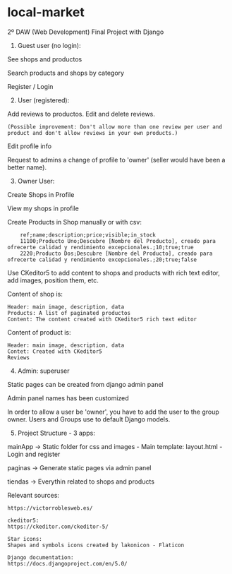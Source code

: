 # local-market

2º DAW (Web Development) Final Project with Django

1. Guest user (no login): 

See shops and productos

Search products and shops by category

Register / Login 

2. User (registered): 

Add reviews to productos. Edit and delete reviews.
    
    (Possible improvement: Don't allow more than one review per user and product and don't allow reviews in your own products.)

Edit profile info

Request to admins a change of profile to 'owner' (seller would have been a better name). 

3. Owner User: 

Create Shops in Profile

View my shops in profile

Create Products in Shop manually or with csv:

        ref;name;description;price;visible;in_stock
        11100;Producto Uno;Descubre [Nombre del Producto], creado para ofrecerte calidad y rendimiento excepcionales.;10;true;true
        2220;Producto Dos;Descubre [Nombre del Producto], creado para ofrecerte calidad y rendimiento excepcionales.;20;true;false

Use CKeditor5 to add content to shops and products with rich text editor, add images, position them, etc.

Content of shop is: 

    Header: main image, description, data
    Products: A list of paginated productos
    Content: The content created with CKeditor5 rich text editor

Content of product is:

    Header: main image, description, data
    Contet: Created with CKeditor5
    Reviews

4. Admin: superuser

Static pages can be created from django admin panel

Admin panel names has been customized

In order to allow a user be 'owner', you have to add the user to the group owner. Users and Groups use to default Django models.

5. Project Structure -
3 apps:

mainApp -> Static folder for css and images - Main template: layout.html - Login and register 

paginas -> Generate static pages via admin panel 

tiendas -> Everythin related to shops and products 

Relevant sources:

    https://victorroblesweb.es/

    ckeditor5:
    https://ckeditor.com/ckeditor-5/

    Star icons:
    Shapes and symbols icons created by lakonicon - Flaticon

    Django documentation:
    https://docs.djangoproject.com/en/5.0/